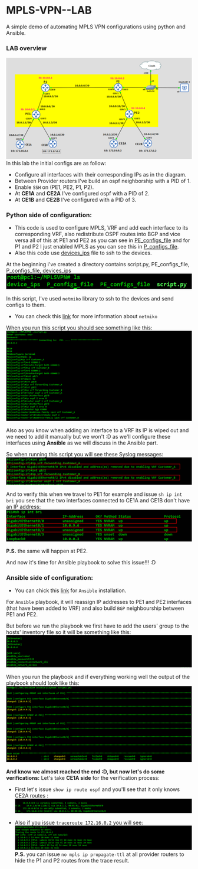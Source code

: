  # MPLS-VPN--LAB
A simple demo of automating MPLS VPN configurations using python and Ansible.

### LAB overview
![](images/Topology.PNG)
In this lab the initial configs are as follow:
* Configure all interfaces with their corresponding IPs as in the diagram.
* Between Provider routers I've build an ospf neighborship with a PID of 1.  
* Enable `SSH` on (PE1, PE2, P1, P2).
* At **CE1A** and **CE2A** I've configured ospf with a PID of 2.
* At **CE1B** and **CE2B** I've configured with a PID of 3.

### Python side of configuration:
* This code is used to configure MPLS, VRF and add each interface to its corresponding VRF, also redistribute OSPF routes into BGP and vice versa all of this at PE1 and PE2 as you can see in [PE_configs_file](https://github.com/m-omar628/MPLS-VPN--LAB/blob/main/config_files/PE_configs_file) and for P1 and P2 I just enabled MPLS as you can see this in [P_configs_file](https://github.com/m-omar628/MPLS-VPN--LAB/blob/main/config_files/P_configs_file).
* Also this code use [devices_ips](https://github.com/m-omar628/MPLS-VPN--LAB/blob/main/config_files/devices_ips) file to ssh to the devices.

At the beginning i've created a directory contains script.py, PE_configs_file, P_configs_file, devices_ips
![](images/ls.PNG)

In this script, I've used  `netmiko` library to ssh to the devices and send configs to them.
* You can check this [link](https://pypi.org/project/netmiko/) for more information about `netmiko`

When you run this script you should see something like this:
![](images/script.PNG)

Also as you know when adding an interface to a VRF its IP is wiped out and we need to add it manually but we won't :D as we'll configure these interfaces using **Ansible** as we will discuss in the Ansible part.

So when running this script you will see these Syslog messages:
![](images/pic7.PNG)

And to verify this when we travel to PE1 for example and issue `sh ip int bri` you see that the two interfaces connected to CE1A and CE1B don't have an IP address:
![](images/pic8.PNG)

**P.S.** the same will happen at PE2.

And now it's time for Ansible playbook to solve this issue!!! :D

### Ansible side of configuration:
* You can chick this [link](https://docs.ansible.com/ansible/latest/installation_guide/intro_installation.html) for `Ansible` installation.

For `Ansible` playbook, it will reassign IP addresses to PE1 and PE2 interfaces (that have been added to VRF) and also build `BGP` neighbourship between PE1 and PE2.

But before we run the playbook we first have to add the users' group to the hosts' inventory file so it will be something like this:
![](images/pic9.PNG)

When you run the playbook and if everything working well the output of the playbook should look like this:
![](images/playbook.PNG)

**And know we almost reached the end :D, but now let's do some verifications:**
Let's take **CE1A side** for the verification process:
* First let's issue `show ip route ospf` and you'll see that it only knows CE2A routes :
![](images/pic10.PNG)

* Also if you issue `traceroute 172.16.0.2` you will see:
![](images/CE1A_trace.PNG)
**P.S.** you can issue `no mpls ip propagate-ttl` at all provider routers to hide the P1 and P2 routes from the trace result.

